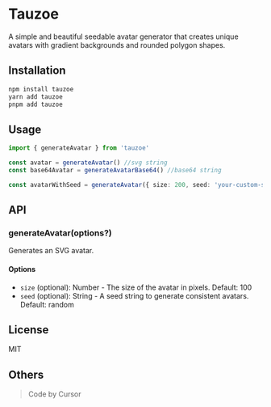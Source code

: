 # Tauzoe

A simple and beautiful seedable avatar generator that creates unique avatars with gradient backgrounds and rounded polygon shapes.

## Installation 

```bash
npm install tauzoe
yarn add tauzoe
pnpm add tauzoe
```

## Usage

```ts
import { generateAvatar } from 'tauzoe'

const avatar = generateAvatar() //svg string
const base64Avatar = generateAvatarBase64() //base64 string

const avatarWithSeed = generateAvatar({ size: 200, seed: 'your-custom-seed' })
```

## API

### generateAvatar(options?)

Generates an SVG avatar.

#### Options

- `size` (optional): Number - The size of the avatar in pixels. Default: 100
- `seed` (optional): String - A seed string to generate consistent avatars. Default: random

## License

MIT

## Others

> Code by Cursor